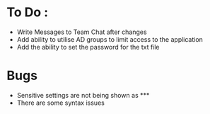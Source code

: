 # To Do : 
- Write Messages to Team Chat after changes
- Add ability to utilise AD groups to limit access to the application
- Add the ability to set the password for the txt file


# Bugs
- Sensitive settings are not being shown as ***
- There are some syntax issues

